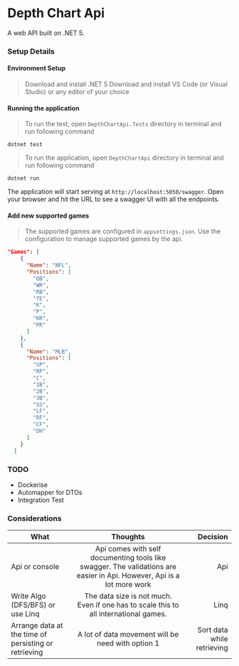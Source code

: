 # Depth Chart Api
A web API built on .NET 5.

### Setup Details

#### Environment Setup
> Download and install .NET 5
> Download and install VS Code (or Visual Studio) or any editor of your choice

#### Running the application 
> To run the test, open `DepthChartApi.Tests` directory in terminal and run following command

	dotnet test

> To run the application, open `DepthChartApi` directory in terminal and run following command
	
	dotnet run

The application will start serving at `http://localhost:5050/swagger`. Open your browser and hit the URL to see a swagger UI with all the endpoints.


#### Add new supported games
> The supported games are configured in `appsettings.json`. Use the configuration to manage supported games by the api.

```json
"Games": [
    {
      "Name": "NFL",
      "Positions": [
        "QB",
        "WR",
        "RB",
        "TE",
        "K",
        "P",
        "KR",
        "PR"
      ]
    },
    {
      "Name": "MLB",
      "Positions": [
        "SP",
        "RP",
        "C",
        "1B",
        "2B",
        "3B",
        "SS",
        "LF",
        "RF",
        "CF",
        "DH"
      ]
    }
  ]
```

### TODO
- Dockerise
- Automapper for DTOs
- Integration Test

### Considerations

| What        | Thoughts           | Decision  |
| ------------- |:-------------:| -----:|
| Api or console      | Api comes with self documenting tools like swagger. The validations are easier in Api. However, Api is a lot more work | Api |
| Write Algo (DFS/BFS) or use Linq      | The data size is not much. Even if one has to scale this to all international games.      |   Linq|
| Arrange data at the time of persisting or retrieving  | A lot of data movement will be need with option 1     |    Sort data while retrieving |


